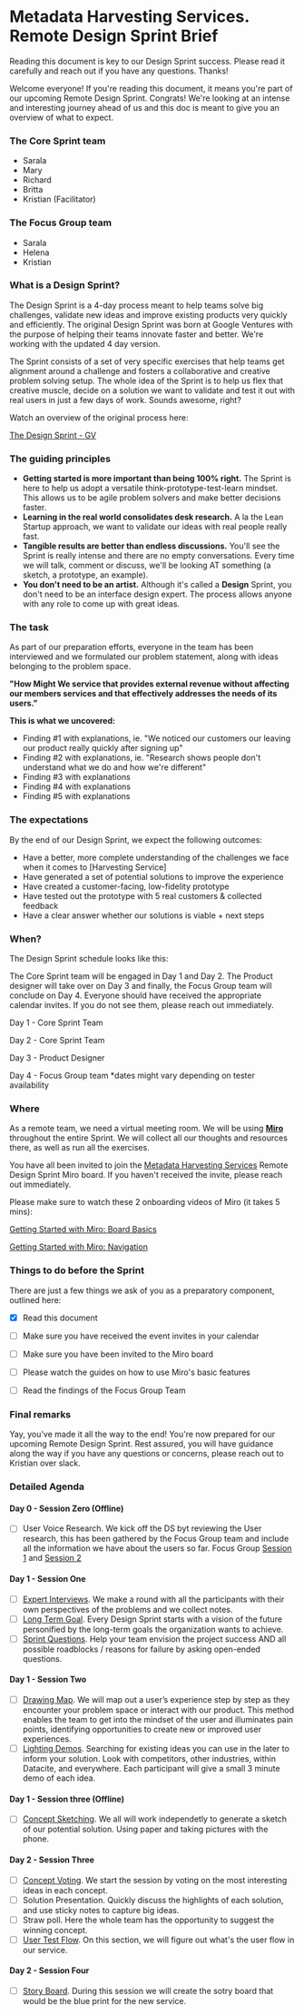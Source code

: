 # Metadata Harvesting Services. Remote Design Sprint Brief 

Reading this document is key to our Design Sprint success. Please read it carefully and reach out if you have any questions. Thanks!

Welcome everyone! If you're reading this document, it means you're part of our upcoming Remote Design Sprint. Congrats! We're looking at an intense and interesting journey ahead of us and this doc is meant to give you an overview of what to expect. 

### The Core Sprint team

- Sarala 
- Mary
- Richard
- Britta 
- Kristian (Facilitator)

### The Focus Group team

- Sarala 
- Helena
- Kristian


### What is a Design Sprint?

The Design Sprint is a 4-day process meant to help teams solve big challenges, validate new ideas and improve existing products very quickly and efficiently. The original Design Sprint was born at Google Ventures with the purpose of helping their teams innovate faster and better. We're working with the updated 4 day version.

The Sprint consists of a set of very specific exercises that help teams get alignment around a challenge and fosters a collaborative and creative problem solving setup. The whole idea of the Sprint is to help us flex that creative muscle, decide on a solution we want to validate and test it out with real users in just a few days of work. Sounds awesome, right? 

Watch an overview of the original process here:

[The Design Sprint - GV](https://www.gv.com/sprint/)

### The guiding principles

- **Getting started is more important than being 100% right.** The Sprint is here to help us adopt a versatile think-prototype-test-learn mindset. This allows us to be agile problem solvers and make better decisions faster.
- **Learning in the real world consolidates desk research.** A la the Lean Startup approach, we want to validate our ideas with real people really fast.
- **Tangible results are better than endless discussions.** You'll see the Sprint is really intense and there are no empty conversations. Every time we will talk, comment or discuss, we'll be looking AT something (a sketch, a prototype, an example).
- **You don't need to be an artist.** Although it's called a **Design** Sprint, you don't need to be an interface design expert. The process allows anyone with any role to come up with great ideas.

### The task

As part of our preparation efforts, everyone in the team has been interviewed and we formulated our problem statement, along with ideas belonging to the problem space. 

**"How Might We service that provides external revenue without affecting our members services and that effectively addresses the needs of its users."**

**This is what we uncovered:**

- Finding #1 with explanations, ie. "We noticed our customers our leaving our product really quickly after signing up"
- Finding #2 with explanations,  ie. "Research shows people don't understand what we do and how we're different"
- Finding #3 with explanations
- Finding #4 with explanations
- Finding #5 with explanations

### The expectations

By the end of our Design Sprint, we expect the following outcomes: 

- Have a better, more complete understanding of the challenges we face when it comes to [Harvesting Service]
- Have generated a set of potential solutions to improve the experience
- Have created a customer-facing, low-fidelity prototype
- Have tested out the prototype with 5 real customers & collected feedback
- Have a clear answer whether our solutions is viable + next steps

### When?

The Design Sprint schedule looks like this:

The Core Sprint team will be engaged in Day 1 and Day 2. The Product designer will take over on Day 3 and finally, the Focus Group team will conclude on Day 4. Everyone should have received the appropriate calendar invites. If you do not see them, please reach out immediately. 

Day 1 -  Core Sprint Team

Day 2 -  Core Sprint Team

Day 3 -  Product Designer 

Day 4 -  Focus Group team *dates might vary depending on tester availability 

### Where

As a remote team, we need a virtual meeting room. We will be using **[Miro](https://miro.com/)** throughout the entire Sprint. We will collect all our thoughts and resources there, as well as run all the exercises. 

You have all been invited to join the [Metadata Harvesting Services](https://miro.com/welcomeonboard/yv1IhuKuMgla24PKV3G3kmhzK3Stf7Yww8nnHlDHwKfOcLmLq5p5VVa9PEns7Uoj) Remote Design Sprint Miro board. If you haven't received the invite, please reach out immediately. 

Please make sure to watch these 2 onboarding videos of Miro (it takes 5 mins):

[Getting Started with Miro: Board Basics](https://vimeo.com/330084954)

[Getting Started with Miro: Navigation](https://vimeo.com/318988801)

### Things to do before the Sprint

There are just a few things we ask of you as a preparatory component, outlined here:

- [x]  Read this document
- [ ]  Make sure you have received the event invites in your calendar
- [ ]  Make sure you have been invited to the Miro board
- [ ]  Please watch the guides on how to use Miro's basic features
- [ ]  Read the findings of the Focus Group Team


### Final remarks

Yay, you've made it all the way to the end! You're now prepared for our upcoming Remote Design Sprint. Rest assured, you will have guidance along the way if you have any questions or concerns, please reach out to Kristian over slack. 


### Detailed Agenda


#### Day 0 - Session Zero (Offline)

- [ ] User Voice Research. We kick off the DS byt reviewing the User research, this has been gathered by the Focus Group team and include all the information we have about the users so far. Focus Group [Session 1](https://docs.google.com/document/d/1VtfF5ab6GU9FWBdD0H7iScOudqVsUxYAAYIunceyMPw/edit) and [Session 2](https://docs.google.com/document/d/1pkRhQOWhfKjEvxqJ6c0ASJxaO-1Y4XeQALgaYL-sG-Y/edit#heading=h.cded8372egm4)


#### Day 1 - Session One

- [ ] [Expert Interviews](https://www.youtube.com/watch?v=ZtYp7XzmXr8&t=243s&ab_channel=AJ%26Smart). We make a round with all the participants with their own perspectives of the problems and we collect notes.
- [ ] [Long Term Goal](https://www.youtube.com/watch?v=OaeKpGJe2To&ab_channel=AJ%26Smart). Every Design Sprint starts with a vision of the future personified by the long-term goals the organization wants to achieve.
- [ ] [Sprint Questions](https://www.youtube.com/watch?v=OaeKpGJe2To&ab_channel=AJ%26Smart). Help your team envision the project success AND all possible roadblocks / reasons for failure by asking open-ended questions.

#### Day 1 - Session Two

- [ ] [Drawing Map](https://www.youtube.com/watch?v=JTqCR84fzeg&t=524s&ab_channel=AJ%26Smart). We will map out a user’s experience step by step as they encounter your problem space or interact with our product. This method enables the team to get into the mindset of the user and illuminates pain points, identifying opportunities to create new or improved user experiences.
- [ ] [Lighting Demos](https://www.youtube.com/watch?v=1iH9jkJHbs4&ab_channel=AJ%26Smart). Searching for existing ideas you can use in the later to inform your solution. Look with competitors, other industries, within Datacite, and everywhere. Each participant will give a small 3 minute demo of each idea.

#### Day 1 - Session three (Offline)

- [ ] [Concept Sketching](https://www.youtube.com/watch?v=TK-94QiEFgw&ab_channel=AJ%26Smart). We all will work independetly to generate a sketch of our potential solution. Using paper and taking pictures with the phone.

#### Day 2 - Session Three

- [ ] [Concept Voting](https://www.youtube.com/watch?v=YW2ifUTVd_E&ab_channel=AJ%26Smart). We start the session by voting on the most interesting ideas in each concept.
- [ ] Solution Presentation. Quickly discuss the highlights of each solution, and use sticky notes to capture big ideas.
- [ ] Straw poll. Here the whole team has the opportunity to suggest the winning concept.
- [ ] [User Test Flow](https://www.youtube.com/watch?v=y5pSBgQUezQ). On this section, we will figure out what's the user flow in our service.

#### Day 2 - Session Four
- [ ] [Story Board](https://www.youtube.com/watch?v=yav4HN26XT8&ab_channel=AJ%26Smart). During this session we will create the sotry board that would be the blue print for the new service.


